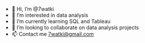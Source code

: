 - 👋 Hi, I’m @7watki
- 👀 I’m interested in data analysis
- 🌱 I’m currently learning SQL and Tableau
- 💞️ I’m looking to collaborate on data analysis projects
- 📫 Contact me 7watki@gmail.com

<!---
7watki/7watki is a ✨ special ✨ repository because its `README.md` (this file) appears on your GitHub profile.
You can click the Preview link to take a look at your changes.
--->
